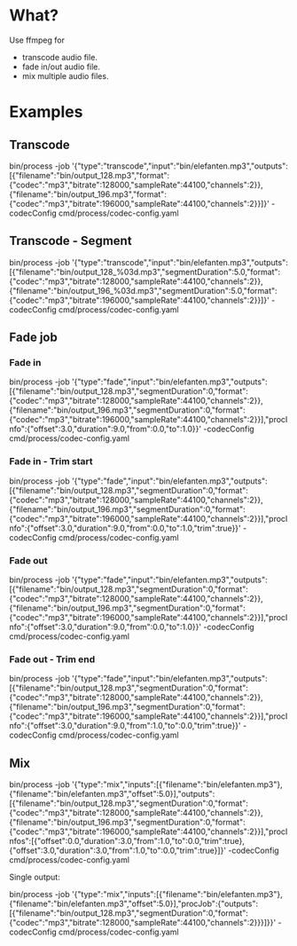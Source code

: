 # What?

Use ffmpeg for
- transcode audio file.
- fade in/out audio file.
- mix multiple audio files.

# Examples

## Transcode

bin/process -job '{"type":"transcode","input":"bin/elefanten.mp3","outputs":[{"filename":"bin/output_128.mp3","format":{"codec":"mp3","bitrate":128000,"sampleRate":44100,"channels":2}},{"filename":"bin/output_196.mp3","format":{"codec":"mp3","bitrate":196000,"sampleRate":44100,"channels":2}}]}' -codecConfig cmd/process/codec-config.yaml

## Transcode - Segment

bin/process -job '{"type":"transcode","input":"bin/elefanten.mp3","outputs":[{"filename":"bin/output_128_%03d.mp3","segmentDuration":5.0,"format":{"codec":"mp3","bitrate":128000,"sampleRate":44100,"channels":2}},{"filename":"bin/output_196_%03d.mp3","segmentDuration":5.0,"format":{"codec":"mp3","bitrate":196000,"sampleRate":44100,"channels":2}}]}' -codecConfig cmd/process/codec-config.yaml

## Fade job

### Fade in

bin/process -job '{"type":"fade","input":"bin/elefanten.mp3","outputs":[{"filename":"bin/output_128.mp3","segmentDuration":0,"format":{"codec":"mp3","bitrate":128000,"sampleRate":44100,"channels":2}},{"filename":"bin/output_196.mp3","segmentDuration":0,"format":{"codec":"mp3","bitrate":196000,"sampleRate":44100,"channels":2}}],"procInfo":{"offset":3.0,"duration":9.0,"from":0.0,"to":1.0}}' -codecConfig cmd/process/codec-config.yaml

### Fade in - Trim start

bin/process -job '{"type":"fade","input":"bin/elefanten.mp3","outputs":[{"filename":"bin/output_128.mp3","segmentDuration":0,"format":{"codec":"mp3","bitrate":128000,"sampleRate":44100,"channels":2}},{"filename":"bin/output_196.mp3","segmentDuration":0,"format":{"codec":"mp3","bitrate":196000,"sampleRate":44100,"channels":2}}],"procInfo":{"offset":3.0,"duration":9.0,"from":0.0,"to":1.0,"trim":true}}' -codecConfig cmd/process/codec-config.yaml

### Fade out

bin/process -job '{"type":"fade","input":"bin/elefanten.mp3","outputs":[{"filename":"bin/output_128.mp3","segmentDuration":0,"format":{"codec":"mp3","bitrate":128000,"sampleRate":44100,"channels":2}},{"filename":"bin/output_196.mp3","segmentDuration":0,"format":{"codec":"mp3","bitrate":196000,"sampleRate":44100,"channels":2}}],"procInfo":{"offset":3.0,"duration":9.0,"from":0.0,"to":1.0}}' -codecConfig cmd/process/codec-config.yaml

### Fade out - Trim end

bin/process -job '{"type":"fade","input":"bin/elefanten.mp3","outputs":[{"filename":"bin/output_128.mp3","segmentDuration":0,"format":{"codec":"mp3","bitrate":128000,"sampleRate":44100,"channels":2}},{"filename":"bin/output_196.mp3","segmentDuration":0,"format":{"codec":"mp3","bitrate":196000,"sampleRate":44100,"channels":2}}],"procInfo":{"offset":3.0,"duration":9.0,"from":1.0,"to":0.0,"trim":true}}' -codecConfig cmd/process/codec-config.yaml

## Mix

bin/process -job '{"type":"mix","inputs":[{"filename":"bin/elefanten.mp3"},{"filename":"bin/elefanten.mp3","offset":5.0}],"outputs":[{"filename":"bin/output_128.mp3","segmentDuration":0,"format":{"codec":"mp3","bitrate":128000,"sampleRate":44100,"channels":2}},{"filename":"bin/output_196.mp3","segmentDuration":0,"format":{"codec":"mp3","bitrate":196000,"sampleRate":44100,"channels":2}}],"procInfos":[{"offset":0.0,"duration":3.0,"from":1.0,"to":0.0,"trim":true},{"offset":3.0,"duration":3.0,"from":1.0,"to":0.0,"trim":true}]}' -codecConfig cmd/process/codec-config.yaml

Single output:

bin/process -job '{"type":"mix","inputs":[{"filename":"bin/elefanten.mp3"},{"filename":"bin/elefanten.mp3","offset":5.0}],"procJob":{"outputs":[{"filename":"bin/output_128.mp3","segmentDuration":0,"format":{"codec":"mp3","bitrate":128000,"sampleRate":44100,"channels":2}}}]}}' -codecConfig cmd/process/codec-config.yaml
